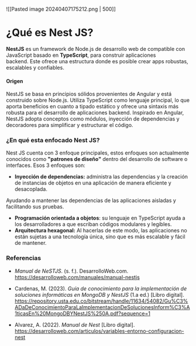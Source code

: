 ![[Pasted image 20240407175212.png | 500]]

# ¿Qué es Nest JS?

**NestJS** es un framework de Node.js de desarrollo web de compatible con JavaScript basado en **TypeScript**, para construir aplicaciones backend. Este ofrece una estructura donde es posible crear apps robustas, escalables y confiables.

#### Origen

NestJS se basa en principios sólidos provenientes de Angular y está construido sobre Node.js. Utiliza TypeScript como lenguaje principal, lo que aporta beneficios en cuanto a tipado estático y ofrece una sintaxis más robusta para el desarrollo de aplicaciones backend. Inspirado en Angular, NestJS adopta conceptos como módulos, inyección de dependencias y decoradores para simplificar y estructurar el código.

### ¿En qué esta enfocado Nest JS?

Nest JS cuenta con 3 enfoque principales, estos enfoques son actualmente conocidos como **"patrones de diseño"** dentro del desarrollo de software o interfaces. 
Esos 3 enfoques son:

- **Inyección de dependencias:** administra las dependencias y la creación de instancias de objetos en una aplicación de manera eficiente y desacoplada.

Ayudando a mantener las dependencias de las aplicaciones aisladas y facilitando sus pruebas.

- **Programación orientada a objetos**: su lenguaje en TypeScript ayuda a los desarrolladores a que escriban códigos modulares y legibles.
- **Arquitectura hexagonal:** Al hacerlas de este modo, las aplicaciones no están sujetas a una tecnología única, sino que es más escalable y fácil de mantener.

### Referencias

- _Manual de NeSTJS_. (s. f.). DesarrolloWeb.com. https://desarrolloweb.com/manuales/manual-nestjs

- Cardenas, M. (2023). _Guía de conocimiento para la implementación de soluciones informáticas en MongoDB y NestJS_ (1.a ed.) \[Libro digital]. https://repository.usta.edu.co/bitstream/handle/11634/54082/Gu%C3%ADaDeConocimientoParaLaImplementacionDeSolucionesInform%C3%A1ticasEn%20MongoDBYNestJS%250A.pdf?sequence=1

- Alvarez, A. (2022). _Manual de Nest_ \[Libro digital]. https://desarrolloweb.com/articulos/variables-entorno-configuracion-nest